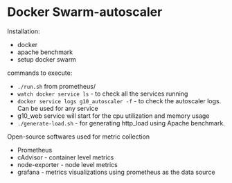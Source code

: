 # Docker Swarm-autoscaler

Installation:
- docker
- apache benchmark
- setup docker swarm

commands to execute:
- `./run.sh` from prometheus/
- `watch docker service ls` - to check all the services running
- `docker service logs g10_autoscaler -f` - to check the autoscaler logs. Can be used for any service
- g10_web service will start for the cpu utilization and memory usage
- `./generate-load.sh` - for generating http_load using Apache benchmark.

Open-source softwares used for metric collection
- Prometheus
- cAdvisor - container level metrics
- node-exporter - node level metrics
- grafana - metrics visualizations using prometheus as the data source

